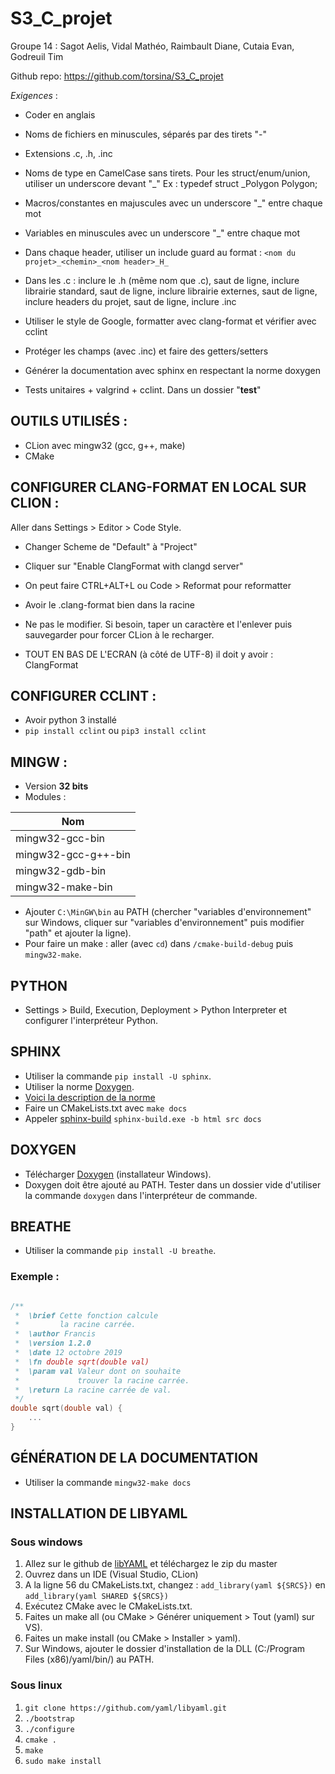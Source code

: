 # S3_C_projet

Groupe 14 : Sagot Aelis, Vidal Mathéo, Raimbault Diane, Cutaia Evan, Godreuil Tim

Github repo: https://github.com/torsina/S3_C_projet

_Exigences_ :
- Coder en anglais

- Noms de fichiers en minuscules, séparés par des tirets "-"
- Extensions .c, .h, .inc

- Noms de type en CamelCase sans tirets. Pour les struct/enum/union, utiliser un underscore devant "_"
  Ex : typedef struct _Polygon Polygon;

- Macros/constantes en majuscules avec un underscore "_" entre chaque mot

- Variables en minuscules avec un underscore "_" entre chaque mot

- Dans chaque header, utiliser un include guard au format :
           `<nom du projet>_<chemin>_<nom header>_H_`

- Dans les .c : inclure le .h (même nom que .c), saut de ligne, inclure librairie standard, saut de ligne, inclure librairie externes, saut de ligne, inclure headers du projet, saut de ligne, inclure .inc

- Utiliser le style de Google, formatter avec clang-format et vérifier avec cclint

- Protéger les champs (avec .inc) et faire des getters/setters

- Générer la documentation avec sphinx en respectant la norme doxygen

- Tests unitaires + valgrind + cclint. Dans un dossier "**test**"

## OUTILS UTILISÉS :
- CLion avec mingw32 (gcc, g++, make)
- CMake

## CONFIGURER CLANG-FORMAT EN LOCAL SUR CLION :
Aller dans Settings > Editor > Code Style.
- Changer Scheme de "Default" à "Project"
- Cliquer sur "Enable ClangFormat with clangd server"
- On peut faire CTRL+ALT+L ou Code > Reformat pour reformatter

- Avoir le .clang-format bien dans la racine
- Ne pas le modifier. Si besoin, taper un caractère et l'enlever puis sauvegarder pour forcer CLion à le recharger.
- TOUT EN BAS DE L'ECRAN (à côté de UTF-8) il doit y avoir : ClangFormat

## CONFIGURER CCLINT :
- Avoir python 3 installé
- `pip install cclint` ou `pip3 install cclint`

## MINGW :
- Version **32 bits**
- Modules :

| Nom                 |
|---------------------|
| mingw32-gcc-bin     |
| mingw32-gcc-g++-bin |
| mingw32-gdb-bin     |
| mingw32-make-bin    |

- Ajouter `C:\MinGW\bin` au PATH (chercher "variables d'environnement" sur Windows, cliquer sur "variables d'environnement" puis modifier "path" et ajouter la ligne).
- Pour faire un make : aller (avec `cd`) dans `/cmake-build-debug` puis `mingw32-make`.

## PYTHON
- Settings > Build, Execution, Deployment > Python Interpreter et configurer l'interpréteur Python.

## SPHINX
- Utiliser la commande `pip install -U sphinx`.
- Utiliser la norme [Doxygen](http://www.doxygen.nl/manual/docblocks.html).
- [Voici la description de la norme](https://franckh.developpez.com/tutoriels/outils/doxygen/)
- Faire un CMakeLists.txt avec `make docs`
- Appeler [sphinx-build](https://www.sphinx-doc.org/en/master/man/sphinx-build.html)
    `sphinx-build.exe -b html src docs`
## DOXYGEN
- Télécharger [Doxygen](http://www.doxygen.nl/download.html) (installateur Windows).
- Doxygen doit être ajouté au PATH. Tester dans un dossier vide d'utiliser la commande `doxygen` dans
    l'interpréteur de commande.

## BREATHE
- Utiliser la commande `pip install -U breathe`.

### Exemple :
```c

/**
 *  \brief Cette fonction calcule
 *         la racine carrée.
 *  \author Francis
 *  \version 1.2.0
 *  \date 12 octobre 2019
 *  \fn double sqrt(double val)
 *  \param val Valeur dont on souhaite
 *             trouver la racine carrée.
 *  \return La racine carrée de val.
 */
double sqrt(double val) {
    ...
}
```

## GÉNÉRATION DE LA DOCUMENTATION
- Utiliser la commande `mingw32-make docs`

## INSTALLATION DE LIBYAML

### Sous windows
1. Allez sur le github de [libYAML](https://github.com/yaml/libyaml/) et téléchargez le zip du master
2. Ouvrez dans un IDE (Visual Studio, CLion)
3. A la ligne 56 du CMakeLists.txt, changez :
    `add_library(yaml ${SRCS})`
    en
    `add_library(yaml SHARED ${SRCS})`
4. Exécutez CMake avec le CMakeLists.txt.
5. Faites un make all (ou CMake > Générer uniquement > Tout (yaml) sur VS).
6. Faites un make install (ou CMake > Installer > yaml).
7. Sur Windows, ajouter le dossier d'installation de la DLL (C:/Program Files (x86)/yaml/bin/) au PATH.

### Sous linux
1. ``git clone https://github.com/yaml/libyaml.git``
2. ``./bootstrap``
3. ``./configure ``
4. ``cmake . ``
5. ``make ``
6. ``sudo make install``
 
